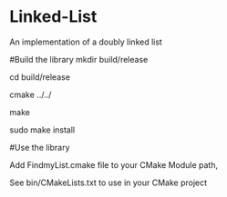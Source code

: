 # Linked-List
An implementation of a doubly linked list

#Build the library 
mkdir build/release

cd build/release

cmake ../../

make

sudo make install

#Use the library

Add FindmyList.cmake file to your CMake Module path,

See bin/CMakeLists.txt to use in your CMake project
